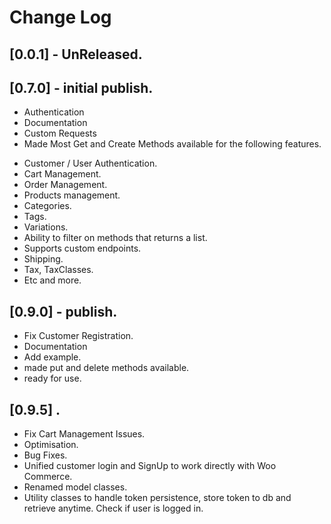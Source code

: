 # Change Log

## [0.0.1] - UnReleased.

## [0.7.0] - initial publish.

  * Authentication
  * Documentation
  * Custom Requests
  * Made Most Get and Create Methods available for the following features.

  - Customer / User Authentication.
  - Cart Management.
  - Order Management.
  - Products management.
  - Categories.
  - Tags.
  - Variations.
  - Ability to filter on methods that returns a list.
  - Supports custom endpoints.
  - Shipping.
  - Tax, TaxClasses.
  - Etc and more.

## [0.9.0] - publish.

  * Fix Customer Registration.
  * Documentation
  * Add example.
  * made put and delete methods available.
  * ready for use.

## [0.9.5] .

  * Fix Cart Management Issues.
  * Optimisation.
  * Bug Fixes.
  * Unified customer login and SignUp to work directly with Woo Commerce.
  * Renamed model classes.
  * Utility classes to handle token persistence, store token to db and retrieve anytime. Check if user is logged in.
